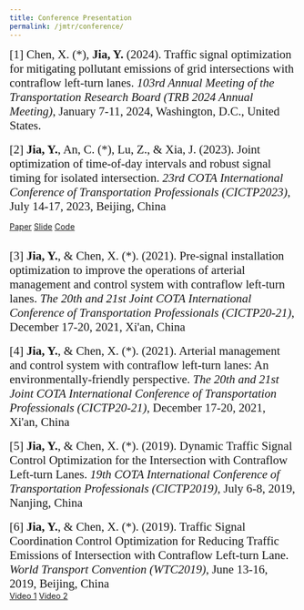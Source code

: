 ```yaml
---
title: Conference Presentation
permalink: /jmtr/conference/
---
```


<style>
.intro{
font-family:times;
font-size:21px;
}
</style>

<div class="intro">
[1] Chen, X. (*), <b>Jia, Y.</b> (2024). Traffic signal optimization for mitigating pollutant emissions of grid intersections with contraflow
left-turn lanes. <i>103rd Annual Meeting of the Transportation
Research Board (TRB 2024 Annual Meeting)</i>, January 7-11, 2024, Washington, D.C., United States.
</div>
<br>

<div class="intro">
[2] <b>Jia, Y.</b>, An, C. (*), Lu, Z., & Xia, J. (2023). Joint optimization of time-of-day intervals and robust signal timing for isolated intersection. <i>23rd COTA International Conference of Transportation Professionals (CICTP2023)</i>, July 14-17, 2023, Beijing, China
</div>

<a href="https://ascelibrary.org/doi/10.1061/9780784484869.214" class="btn btn-primary active" aria-pressed="true">Paper</a>
<a href="https://yunqing-jia.github.io/Jerland/jmtr/JMTR_2204S.pdf" class="btn btn-success active" aria-pressed="true">Slide</a>
<a href="#" class="btn btn-info active" aria-pressed="true">Code</a>

<br>
<div class="intro">
[3] <b>Jia, Y.</b>, & Chen, X. (*). (2021). Pre-signal installation optimization to improve the operations of arterial management and control system with contraflow left-turn lanes. <i>The 20th and 21st Joint COTA International Conference of Transportation Professionals (CICTP20-21)</i>, December 17-20, 2021, Xi'an, China
</div>
<br>
<div class="intro">
[4] <b>Jia, Y.</b>, & Chen, X. (*). (2021). Arterial management and control system with contraflow left-turn lanes: An environmentally-friendly perspective. <i>The 20th and 21st Joint COTA International Conference of Transportation Professionals (CICTP20-21)</i>, December 17-20, 2021, Xi'an, China
</div>
<br>
<div class="intro">
[5] <b>Jia, Y.</b>, & Chen, X. (*). (2019). Dynamic Traffic Signal Control Optimization for the Intersection with Contraflow Left-turn Lanes. <i>19th COTA International Conference of Transportation Professionals (CICTP2019)</i>, July 6-8, 2019, Nanjing, China
</div>
<br>
<div class="intro">
[6] <b>Jia, Y.</b>, & Chen, X. (*). (2019). Traffic Signal Coordination Control Optimization for Reducing Traffic Emissions of Intersection with Contraflow Left-turn Lane. <i>World Transport Convention (WTC2019)</i>, June 13-16, 2019, Beijing, China
</div>
<a href="https://yunqing-jia.github.io/Jerland/assets/JMTR_2019V1.mp4" class="btn btn-warning active" aria-pressed="true">Video 1</a>
<a href="https://yunqing-jia.github.io/Jerland/assets/JMTR_2019V2.mp4" class="btn btn-warning active" aria-pressed="true">Video 2</a>
